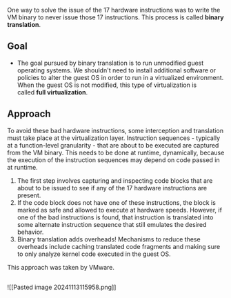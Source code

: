 One way to solve the issue of the 17 hardware instructions was to write the VM binary to never issue those 17 instructions. This process is called **binary translation**.
## Goal 

- The goal pursued by binary translation is to run unmodified guest operating systems. We shouldn't need to install additional software or policies to alter the guest OS in order to run in a virtualized environment. When the guest OS is not modified, this type of virtualization is called **full virtualization**.
## Approach 



To avoid these bad hardware instructions, some interception and translation must take place at the virtualization layer. Instruction sequences - typically at a function-level granularity - that are about to be executed are captured from the VM binary. This needs to be done at runtime, dynamically, because the execution of the instruction sequences may depend on code passed in at runtime.
1. The first step involves capturing and inspecting code blocks that are about to be issued to see if any of the 17 hardware instructions are present.
2. If the code block does not have one of these instructions, the block is marked as safe and allowed to execute at hardware speeds. However, if one of the bad instructions is found, that instruction is translated into some alternate instruction sequence that still emulates the desired behavior.
3. Binary translation adds overheads! Mechanisms to reduce these overheads include caching translated code fragments and making sure to only analyze kernel code executed in the guest OS.

This approach was taken by VMware.

## [](https://www.omscs-notes.com/operating-systems/virtualization/#paravirtualization)
![[Pasted image 20241113115958.png]]